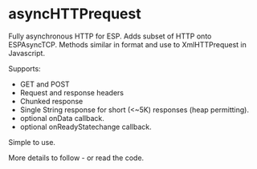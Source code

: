 # asyncHTTPrequest

Fully asynchronous HTTP for ESP.
Adds subset of HTTP onto ESPAsyncTCP.
Methods similar in format and use to XmlHTTPrequest in Javascript.

Supports:
* GET and POST
* Request and response headers
* Chunked response
* Single String response for short (<~5K) responses (heap permitting).
* optional onData callback.
* optional onReadyStatechange callback.

Simple to use.

More details to follow - or read the code.
